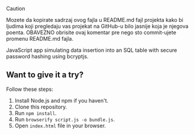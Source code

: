 > [!CAUTION]
> Mozete da kopirate sadrzaj ovog fajla u README.md fajl projekta kako bi ljudima koji pregledaju vas projekat na GitHub-u bilo jasnije koja je njegova poenta. OBAVEZNO obrisite ovaj komentar pre nego sto commit-ujete promenu README.md fajla.

JavaScript app simulating data insertion into an SQL table with secure password hashing using bcryptjs.

## Want to give it a try?
Follow these steps:
1. Install Node.js and npm if you haven't.
2. Clone this repository.
3. Run `npm install`.
4. Run `browserify script.js -o bundle.js`.
5. Open `index.html` file in your browser.
